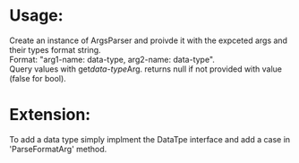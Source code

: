 # Usage:
Create an instance of ArgsParser and proivde it with the expceted args and their types format string.\
Format:  "arg1-name: data-type, arg2-name: data-type".\
Query values with get*data-type*Arg. returns null if not provided with value (false for bool).
# Extension: 
 To add a data type simply implment the DataTpe interface and add a case in 'ParseFormatArg' method.
 
 
 
